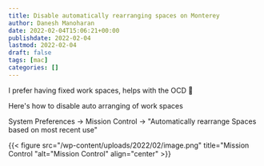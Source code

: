 ```yaml
---
title: Disable automatically rearranging spaces on Monterey
author: Danesh Manoharan
date: 2022-02-04T15:06:21+00:00
publishdate: 2022-02-04
lastmod: 2022-02-04
draft: false
tags: [mac]
categories: []
---
```

I prefer having fixed work spaces, helps with the OCD 🙂

Here's how to disable auto arranging of work spaces

System Preferences -> Mission Control -> "Automatically rearrange Spaces based on most recent use"

{{< figure src="/wp-content/uploads/2022/02/image.png" title="Mission Control "alt="Mission Control" align="center" >}}
